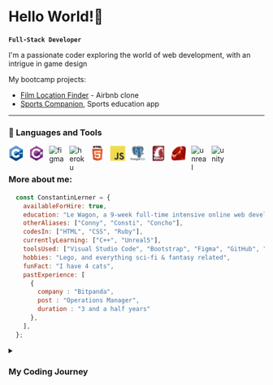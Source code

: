 # Hello World!👋

**`Full-Stack Developer`**

I'm a passionate coder exploring the world of web development, with an intrigue in game design

<p>My bootcamp projects: </p>

  <ul>
    <li list-style-type="none"><a href="https://github.com/constiL/FILM_LOCATION_FINDER">Film Location Finder</a> - Airbnb clone</li>
    <li><a href="https://github.com/Jshedds/SPORTS_COMPANION">Sports Companion</a>, Sports education app</li>
  </ul>

---
### 🧰 Languages and Tools
  <img align="left" alt="cplusplus" width="30px" style="padding-right:10px;" src="https://raw.githubusercontent.com/devicons/devicon/master/icons/cplusplus/cplusplus-original.svg"/>
  <img align="left" alt="csharp" width="30px" style="padding-right:10px;" src="https://raw.githubusercontent.com/devicons/devicon/master/icons/csharp/csharp-original.svg"/>
  <img align="left" alt="figma" width="30px" style="padding-right:10px;" src="https://www.vectorlogo.zone/logos/figma/figma-icon.svg"/>
  <img align="left" alt="heroku" width="30px" style="padding-right:10px;" src="https://www.vectorlogo.zone/logos/heroku/heroku-icon.svg"/>
  <img align="left" alt="html5" width="30px" style="padding-right:10px;" src="https://raw.githubusercontent.com/devicons/devicon/master/icons/html5/html5-original-wordmark.svg"/>
  <img align="left" alt="javascript" width="30px" style="padding-right:10px;" src="https://raw.githubusercontent.com/devicons/devicon/master/icons/javascript/javascript-original.svg"/>
  <img align="left" alt="postgresql" width="30px" style="padding-right:10px;" src="https://raw.githubusercontent.com/devicons/devicon/master/icons/postgresql/postgresql-original-wordmark.svg"/>
  <img align="left" alt="rails" width="30px" style="padding-right:10px;" src="https://raw.githubusercontent.com/devicons/devicon/master/icons/rails/rails-original-wordmark.svg"/>
  <img align="left" alt="ruby" width="30px" style="padding-right:10px;" src="https://raw.githubusercontent.com/devicons/devicon/master/icons/ruby/ruby-original.svg"/>
  <img align="left" alt="unreal" width="30px" style="padding-right:10px;" src="https://raw.githubusercontent.com/kenangundogan/fontisto/036b7eca71aab1bef8e6a0518f7329f13ed62f6b/icons/svg/brand/unreal-engine.svg"/>
  <img align="left" alt="unity" width="30px" style="padding-right:10px;" src="https://www.vectorlogo.zone/logos/unity3d/unity3d-icon.svg"/>
  <br />

#

### More about me:

```javascript
  const ConstantinLerner = {
    availableForHire: true,
    education: "Le Wagon, a 9-week full-time intensive online web development bootcamp",
    otherAliases: ["Conny", "Consti", "Concho"],
    codesIn: ["HTML", "CSS", "Ruby"],
    currentlyLearning: ["C++", "Unreal5"],
    toolsUsed: ["Visual Studio Code", "Bootstrap", "Figma", "GitHub", "Heroku", "Ruby on Rails"],
    hobbies: "Lego, and everything sci-fi & fantasy related",
    funFact: "I have 4 cats",
    pastExperience: [
      {
        company : "Bitpanda",
        post : "Operations Manager",
        duration : "3 and a half years"
      },
    ],
  };
```

<details>
 <summary><h3>My Coding Journey</h3></summary>
I'm a budding full-stack developer with a background in Operations Management and a passion for tech innovation. My recent journey includes completing Le Wagon's Web Development Bootcamp, redirecting my career towards the dynamic realm of full-stack development. During my time as an Operations Manager at Bitpanda, I specialized in ensuring a seamless and secure trading experience. Responsibilities included orchestrating successful product launches and navigating the intricacies of fraud detection in a high-volume transaction environment. Through this role, I cultivated a strong foundation in problem-solving and risk management, showcasing a keen eye for detail and a commitment to security. Now, as I embark on this exciting journey into full-stack development, my goal is to leverage these skills and my newfound expertise in web development to create seamless and innovative digital experiences.
 
